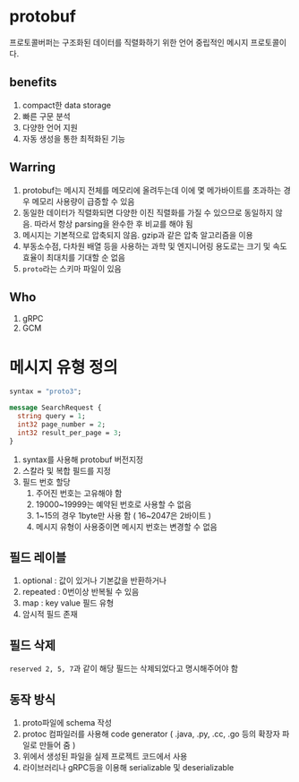 # protobuf

프로토콜버퍼는 구조화된 데이터를 직렬화하기 위한 언어 중립적인 메시지 프로토콜이다.

## benefits

1. compact한 data storage
2. 빠른 구문 분석
3. 다양한 언어 지원
4. 자동 생성을 통한 최적화된 기능

## Warring

1. protobuf는 메시지 전체를 메모리에 올려두는데 이에 몇 메가바이트를 초과하는 경우 메모리 사용량이 급증할 수 있음
2. 동일한 데이터가 직렬화되면 다양한 이진 직렬화를 가질 수 있으므로 동일하지 않음. 따라서 항상 parsing을 완수한 후 비교를 해야 됨
3. 메시지는 기본적으로 압축되지 않음. gzip과 같은 압축 알고리즘을 이용
4. 부동소수점, 다차원 배열 등을 사용하는 과학 및 엔지니어링 용도로는 크기 및 속도 효율이 최대치를 기대할 순 없음
5. `proto`라는 스키마 파일이 있음

## Who

1. gRPC
2. GCM

# 메시지 유형 정의

```protobuf
syntax = "proto3";

message SearchRequest {
  string query = 1;
  int32 page_number = 2;
  int32 result_per_page = 3;
}
```
1. syntax를 사용해 protobuf 버전지정
2. 스칼라 및 복합 필드를 지정
3. 필드 번호 할당
   1. 주어진 번호는 고유해야 함
   2. 19000~19999는 예약된 번호로 사용할 수 없음
   3. 1~15의 경우 1byte만 사용 함 ( 16~2047은 2바이트 )
   4. 메시지 유형이 사용중이면 메시지 번호는 변경할 수 없음

## 필드 레이블

1. optional : 값이 있거나 기본값을 반환하거나
2. repeated : 0번이상 반복될 수 있음
3. map : key value 필드 유형
4. 암시적 필드 존재

## 필드 삭제

`reserved 2, 5, 7`과 같이 해당 필드는 삭제되었다고 명시해주어야 함

## 동작 방식

1. proto파일에 schema 작성
2. protoc 컴파일러를 사용해 code generator ( .java, .py, .cc, .go 등의 확장자 파일로 만들어 줌 )
3. 위에서 생성된 파일을 실제 프로젝트 코드에서 사용
4. 라이브러리나 gRPC등을 이용해 serializable 및 deserializable